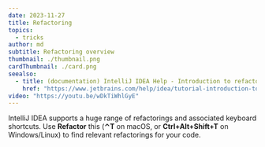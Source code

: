 ```yaml
---
date: 2023-11-27
title: Refactoring
topics:
  - tricks
author: md
subtitle: Refactoring overview
thumbnail: ./thumbnail.png
cardThumbnail: ./card.png
seealso:
  - title: (documentation) IntelliJ IDEA Help - Introduction to refactoring
    href: "https://www.jetbrains.com/help/idea/tutorial-introduction-to-refactoring.html"
video: "https://youtu.be/wDkTiWhlGyE"
---
```


IntelliJ IDEA supports a huge range of refactorings and associated keyboard shortcuts. Use **Refactor** this (**⌃T** on macOS, or **Ctrl+Alt+Shift+T** on Windows/Linux) to find relevant refactorings for your code.
